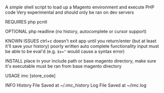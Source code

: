 A *simple* shell script to load up a Magento environment and execute PHP code
Very experimental and should only be ran on dev servers

REQUIRES 
  php pcntl

OPTIONAL
  php readline (no history, autocomplete or cursor support)

KNOWN ISSUES
ctrl+c doesn't exit app until you return/enter (but at least it'll save your history)
poorly written auto complete functionality
input must be able to be eval'd (e.g. `$x="` would cause a syntax error)


INSTALL
place in your include path or base magento directory, make sure it's executable
must be ran from base magento directory

USAGE
imc [store_code]

INFO
History File Saved at ~/.imc_history
Log File Saved at ~/imc.log
